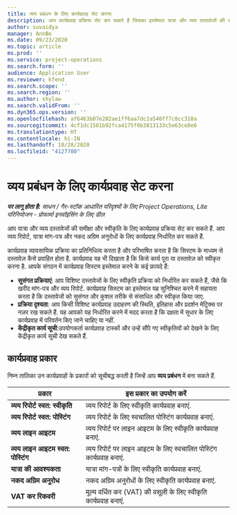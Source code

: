 ```yaml
---
title: व्यय प्रबंधन के लिए कार्यप्रवाह सेट करना
description: आप कार्यप्रवाह प्रक्रिया सेट कर सकते हैं जिसका इस्तेमाल यात्रा और व्यय दस्तावेजों की समीक्षा और स्वीकृत करने के लिए किया जाता है.
author: suvaidya
manager: AnnBe
ms.date: 09/23/2020
ms.topic: article
ms.prod: ''
ms.service: project-operations
ms.search.form: ''
audience: Application User
ms.reviewer: kfend
ms.search.scope: ''
ms.search.region: ''
ms.author: shylaw
ms.search.validFrom: ''
ms.dyn365.ops.version: ''
ms.openlocfilehash: af6463b07e282ae1ff6aa7dc1a540ff7c8cc318a
ms.sourcegitcommit: 4cf1dc1561b92fca4175f0b3813133c5e63ce8e6
ms.translationtype: HT
ms.contentlocale: hi-IN
ms.lasthandoff: 10/28/2020
ms.locfileid: "4127700"
---
```

# <a name="set-up-workflows-for-expense-management"></a>व्यय प्रबंधन के लिए कार्यप्रवाह सेट करना

_**पर लागू होता है:** साधन / गैर-स्टॉक आधारित परिदृश्यों के लिए Project Operations, Lite परिनियोजन - प्रोफार्मा इनवॉइसिंग के लिए डील_

आप यात्रा और व्यय दस्तावेजों की समीक्षा और स्वीकृति के लिए कार्यप्रवाह प्रक्रिया सेट कर सकते हैं. आप व्यय रिपोर्ट, यात्रा मांग-पत्र और नकद अग्रिम अनुरोधों के लिए कार्यप्रवाह निर्धारित कर सकते हैं.

कार्यप्रवाह व्यावसायिक प्रक्रिया का प्रतिनिधित्व करता है और परिभाषित करता है कि सिस्टम के माध्यम से दस्तावेज़ कैसे प्रवाहित होता है. कार्यप्रवाह यह भी दिखाता है कि किसे कार्य पूरा या दस्तावेज़ को स्वीकृत करना है. आपके संगठन में कार्यप्रवाह सिस्टम इस्तेमाल करने के कई फ़ायदे हैं:

- **सुसंगत प्रक्रियाएं**: आप विशिष्ट दस्तावेजों के लिए स्वीकृति प्रक्रिया को निर्धारित कर सकते हैं, जैसे कि खरीद मांग-पत्र और व्यय रिपोर्ट. कार्यप्रवाह सिस्टम का इस्तेमाल यह सुनिश्चित करने में सहायता करता है कि दस्तावेजों को सुसंगत और कुशल तरीके से संसाधित और स्वीकृत किया जाए.
- **प्रक्रिया दृश्यता**: आप किसी विशिष्ट कार्यप्रवाह उदाहरण की स्थिति, इतिहास और प्रदर्शन मेट्रिक्स पर नज़र रख सकते हैं. यह आपको यह निर्धारित करने में मदद करता है कि दक्षता में सुधार के लिए कार्यप्रवाह में परिवर्तन किए जाने चाहिए या नहीं.
- **केंद्रीकृत कार्य सूची**:उपयोगकर्ता कार्यप्रवाह टास्कों और उन्हें सौंपे गए स्वीकृतियों को देखने के लिए केंद्रीकृत कार्य सूची देख सकते हैं. 

## <a name="workflow-types"></a>कार्यप्रवाह प्रकार

निम्न तालिका उन कार्यप्रवाहों के प्रकारों को सूचीबद्ध करती है जिन्हें आप **व्यय प्रबंधन** में बना सकते हैं.


|              <strong>प्रकार</strong>              |                   <strong>इस प्रकार का उपयोग करें</strong>                   |
|-------------------------------------------------|-----------------------------------------------------------------------|
|   <strong>व्यय रिपोर्ट स्वत: स्वीकृति</strong> |            व्यय रिपोर्ट के लिए स्वीकृति कार्यप्रवाह बनाएं.             |
|  <strong>व्यय रिपोर्ट स्वत: पोस्टिंग</strong>   |        व्यय रिपोर्ट के लिए स्वचालित पोस्टिंग कार्यप्रवाह बनाएं.        |
|       <strong>व्यय लाइन आइटम</strong>        |     व्यय रिपोर्ट पर लाइन आइटम के लिए स्वीकृति कार्यप्रवाह बनाएं.      |
| <strong>व्यय लाइन आइटम स्वत: पोस्टिंग</strong> | व्यय रिपोर्ट पर लाइन आइटम के लिए स्वचालित पोस्टिंग कार्यप्रवाह बनाएं. |
|       <strong>यात्रा की आवश्यकता</strong>       |          यात्रा मांग-पत्रों के लिए स्वीकृति कार्यप्रवाह बनाएं.           |
|      <strong>नकद अग्रिम अनुरोध</strong>      |         नकद अग्रिम अनुरोधों के लिए स्वीकृति कार्यप्रवाह बनाएं.          |
|        <strong>VAT कर रिकवरी</strong>        | मूल्य वर्धित कर (VAT) की वसूली के लिए स्वीकृति कार्यप्रवाह बनाएं.  |
